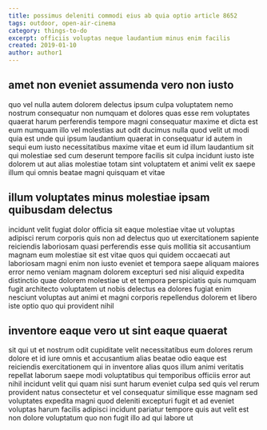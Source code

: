 ```yaml
---
title: possimus deleniti commodi eius ab quia optio article 8652
tags: outdoor, open-air-cinema
category: things-to-do
excerpt: officiis voluptas neque laudantium minus enim facilis
created: 2019-01-10
author: author1
---
```


## amet non eveniet assumenda vero non iusto

quo vel nulla autem dolorem delectus ipsum culpa voluptatem nemo nostrum consequatur non numquam et dolores quas esse rem voluptates quaerat harum perferendis tempore magni consequatur maxime et dicta est eum numquam illo vel molestias aut odit ducimus nulla quod velit ut modi quia est unde qui ipsum laudantium quaerat in consequatur id autem in sequi eum iusto necessitatibus maxime vitae et eum id illum laudantium sit qui molestiae sed cum deserunt tempore facilis sit culpa incidunt iusto iste dolorem ut aut alias molestiae totam sint voluptatem et animi velit ex saepe illum qui omnis beatae magni quisquam et vitae

## illum voluptates minus molestiae ipsam quibusdam delectus

incidunt velit fugiat dolor officia sit eaque molestiae vitae ut voluptas adipisci rerum corporis quis non ad delectus quo ut exercitationem sapiente reiciendis laboriosam quasi perferendis esse quis mollitia sit accusantium magnam eum molestiae sit est vitae quos qui quidem occaecati aut laboriosam magni enim non iusto eveniet et tempora saepe aliquam maiores error nemo veniam magnam dolorem excepturi sed nisi aliquid expedita distinctio quae dolorem molestiae ut et tempora perspiciatis quis numquam fugit architecto voluptatem ut nobis delectus ea dolores fugiat enim nesciunt voluptas aut animi et magni corporis repellendus dolorem et libero iste optio quo qui provident nihil

## inventore eaque vero ut sint eaque quaerat

sit qui ut et nostrum odit cupiditate velit necessitatibus eum dolores rerum dolore et id iure omnis et accusantium alias beatae odio eaque est reiciendis exercitationem qui in inventore alias quos illum animi veritatis repellat laborum saepe modi voluptatibus qui temporibus officiis error aut nihil incidunt velit qui quam nisi sunt harum eveniet culpa sed quis vel rerum provident natus consectetur et vel consequatur similique esse magnam sed voluptates expedita magni quod deleniti excepturi fugit et ad eveniet voluptas harum facilis adipisci incidunt pariatur tempore quis aut velit est non dolore voluptatum quo non fugit illo ad qui labore ut
